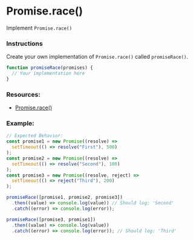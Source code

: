 # Promise.race()

Implement `Promise.race()`

### Instructions

Create your own implementation of `Promise.race()` called `promiseRace()`.

```js
function promiseRace(promises) {
  // Your implementation here
}
```

### Resources:

- [Promise.race()](https://developer.mozilla.org/ru/docs/Web/JavaScript/Reference/Global_Objects/Promise/race)

### Example:

```js
// Expected Behavior:
const promise1 = new Promise((resolve) =>
  setTimeout(() => resolve("First"), 500)
);
const promise2 = new Promise((resolve) =>
  setTimeout(() => resolve("Second"), 100)
);
const promise3 = new Promise((resolve, reject) =>
  setTimeout(() => reject("Third"), 200)
);

promiseRace([promise1, promise2, promise3])
  .then((value) => console.log(value)) // Should log: 'Second'
  .catch((error) => console.log(error));

promiseRace([promise3, promise1])
  .then((value) => console.log(value))
  .catch((error) => console.log(error)); // Should log: 'Third'
```
